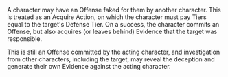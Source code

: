 A character may have an Offense faked for them by another character. This is treated as an Acquire Action, on which the character must pay Tiers equal to the target's Defense Tier. On a success, the character commits an Offense, but also acquires (or leaves behind) Evidence that the target was responsible.

This is still an Offense committed by the acting character, and investigation from other characters, including the target, may reveal the deception and generate their own Evidence against the acting character.